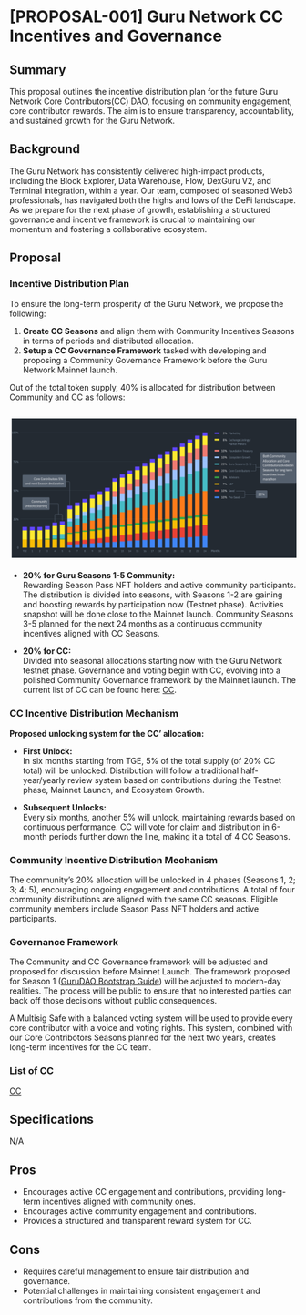 # [PROPOSAL-001] Guru Network CC Incentives and Governance 

## Summary

This proposal outlines the incentive distribution plan for the future Guru Network Core Contributors(CC) DAO, focusing on community engagement, core contributor rewards. The aim is to ensure transparency, accountability, and sustained growth for the Guru Network.

## Background

The Guru Network has consistently delivered high-impact products, including the Block Explorer, Data Warehouse, Flow, DexGuru V2, and Terminal integration, within a year. Our team, composed of seasoned Web3 professionals, has navigated both the highs and lows of the DeFi landscape. As we prepare for the next phase of growth, establishing a structured governance and incentive framework is crucial to maintaining our momentum and fostering a collaborative ecosystem.

## Proposal

### Incentive Distribution Plan

To ensure the long-term prosperity of the Guru Network, we propose the following:

1. **Create CC Seasons** and align them with Community Incentives Seasons in terms of periods and distributed allocation.
2. **Setup a CC Governance Framework** tasked with developing and proposing a Community Governance Framework before the Guru Network Mainnet launch.

Out of the total token supply, 40% is allocated for distribution between Community and CC as follows:

![distribution.png](assets/distribution.png)
- 
- **20% for Guru Seasons 1-5 Community:**  
  Rewarding Season Pass NFT holders and active community participants. The distribution is divided into seasons, with Seasons 1-2 are gaining and boosting rewards by participation now (Testnet phase). Activities snapshot will be done close to the Mainnet launch. Community Seasons 3-5 planned for the next 24 months as a continuous community incentives aligned with CC Seasons.

- **20% for CC:**  
  Divided into seasonal allocations starting now with the Guru Network testnet phase. Governance and voting begin with CC, evolving into a polished Community Governance framework by the Mainnet launch. The current list of CC can be found here: [CC](../CORE_CONTRIBUTORS.md).


### CC Incentive Distribution Mechanism

**Proposed unlocking system for the CC’ allocation:**

- **First Unlock:**  
  In six months starting from TGE, 5% of the total supply (of 20% CC total) will be unlocked. Distribution will follow a traditional half-year/yearly review system based on contributions during the Testnet phase, Mainnet Launch, and Ecosystem Growth.  

- **Subsequent Unlocks:**  
  Every six months, another 5% will unlock, maintaining rewards based on continuous performance. CC will vote for claim and distribution in 6-month periods further down the line, making it a total of 4 CC Seasons.

### Community Incentive Distribution Mechanism

The community’s 20% allocation will be unlocked in 4 phases (Seasons 1, 2; 3; 4; 5), encouraging ongoing engagement and contributions. A total of four community distributions are aligned with the same CC seasons. Eligible community members include Season Pass NFT holders and active participants.

### Governance Framework

The Community and CC Governance framework will be adjusted and proposed for discussion before Mainnet Launch. The framework proposed for Season 1 ([GuruDAO Bootstrap Guide](https://docs.dex.guru/gurudao/gurudao-bootstrap-guide)) will be adjusted to modern-day realities. The process will be public to ensure that no interested parties can back off those decisions without public consequences.

A Multisig Safe with a balanced voting system will be used to provide every core contributor with a voice and voting rights. This system, combined with our Core Contribotors Seasons planned for the next two years, creates long-term incentives for the CC team.

### List of CC

[CC](../CORE_CONTRIBUTORS.md)

## Specifications

N/A

## Pros

- Encourages active CC engagement and contributions, providing long-term incentives aligned with community ones.
- Encourages active community engagement and contributions.
- Provides a structured and transparent reward system for CC.

## Cons

- Requires careful management to ensure fair distribution and governance.
- Potential challenges in maintaining consistent engagement and contributions from the community.
